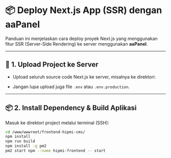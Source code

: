 # 📦 Deploy Next.js App (SSR) dengan aaPanel

Panduan ini menjelaskan cara deploy proyek Next.js yang menggunakan fitur SSR (Server-Side Rendering) ke server menggunakan **aaPanel**.

---

## 🔧 1. Upload Project ke Server

- Upload seluruh source code Next.js ke server, misalnya ke direktori:

- Jangan lupa upload juga file `.env` atau `.env.production`.

---

## 📦 2. Install Dependency & Build Aplikasi

Masuk ke direktori project melalui terminal (SSH):

```bash
cd /www/wwwroot/frontend-hipmi-cms/
npm install
npm run build
npm install -g pm2
pm2 start npm --name hipmi-frontend -- start

